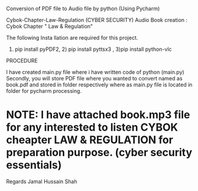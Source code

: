 Conversion of PDF file to Audio file by python (Using Pycharm)

Cybok-Chapter-Law-Regulation (CYBER SECURITY)
Audio Book creation : Cybok Chapter " Law & Regulation"

The following Insta
llation are required for this project. 
1) pip install pyPDF2,  2) pip install pyttsx3  , 3)pip install python-vlc


PROCEDURE

I have created main.py file where i have written code of python (main.py)
Secondly, you will store PDF file where you wanted to convert named as book.pdf and stored in folder respectively where as main.py file is located in folder for pycharm processing. 


# NOTE: I have attached book.mp3 file for any interested to listen CYBOK cheapter LAW & REGULATION for preparation purpose. (cyber security essentials)
Regards
Jamal Hussain Shah

